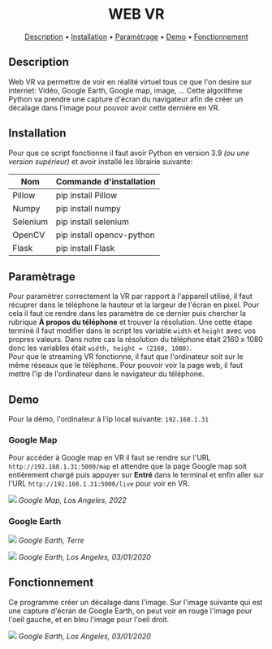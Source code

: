 <h1 align="center">
    WEB VR
</h1>

<p align="center">
  <a href="#Description">Description</a> •
  <a href="#Installation">Installation</a> •
  <a href="#Paramètrage">Paramètrage</a> •
  <a href="#Demo">Demo</a> •
  <a href="#Fonctionnement">Fonctionnement</a>
</p>


## Description

Web VR va permettre de voir en réalité virtuel tous ce que l'on desire sur internet: Vidéo, Google Earth, Google map, image, ... Cette algorithme Python va prendre une capture d'écran du navigateur afin de créer un décalage dans l'image pour pouvoir avoir cette dernière en VR.

## Installation

Pour que ce script fonctionne il faut avoir Python en version 3.9 *(ou une version supérieur)* et avoir installé les librairie suivante:

| Nom | Commande d'installation |
| ------ | ------ |
| Pillow | pip install Pillow |
| Numpy | pip install numpy |
| Selenium | pip install selenium |
| OpenCV | pip install opencv-python |
| Flask | pip install Flask

## Paramètrage

Pour paramètrer correctement la VR par rapport à l'appareil utilisé, il faut récuprer dans le téléphone la hauteur et la largeur de l'écran en pixel. Pour cela il faut ce rendre dans les paramètre de ce dernier puis chercher la rubrique **À propos du téléphone** et trouver la résolution. Une cette étape terminé il faut modifier dans le script les variable `width` et `height` avec vos propres valeurs. Dans notre cas la résolution du téléphone était 2160 x 1080 donc les variables était `width, height = (2160, 1080)`.
<br>
Pour que le streaming VR fonctionne, il faut que l'ordinateur soit sur le même réseaux que le téléphone. Pour pouvoir voir la page web, il faut mettre l'ip de l'ordinateur dans le navigateur du téléphone.

## Demo

Pour la démo, l'ordinateur à l'ip local suivante: `192.168.1.31`

### Google Map

Pour accéder à Google map en VR il faut se rendre sur l'URL `http://192.168.1.31:5000/map` et attendre que la page Google map soit entièrement chargé puis appuyer sur **Entré** dans le terminal et enfin aller sur l'URL `http://192.168.1.31:5000/live` pour voir en VR.

![](https://cdn.discordapp.com/attachments/1033521416726913125/1033521469424156672/Clipboard01.png)
*Google Map, Los Angeles, 2022*

### Google Earth

![](https://cdn.discordapp.com/attachments/1033521416726913125/1033521469868736623/Clipboard02.png)
*Google Earth, Terre*

![](https://cdn.discordapp.com/attachments/1033521416726913125/1033521470309159002/Clipboard03.png)
*Google Earth, Los Angeles, 03/01/2020*

## Fonctionnement

Ce programme créer un décalage dans l'image. Sur l'image suivante qui est une capture d'écran de Google Earth, on peut voir en rouge l'image pour l'oeil gauche, et en bleu l'image pour l'oeil droit.

![](https://cdn.discordapp.com/attachments/1033521416726913125/1033524920849793064/screenshot.png)
*Google Earth, Los Angeles, 03/01/2020*

